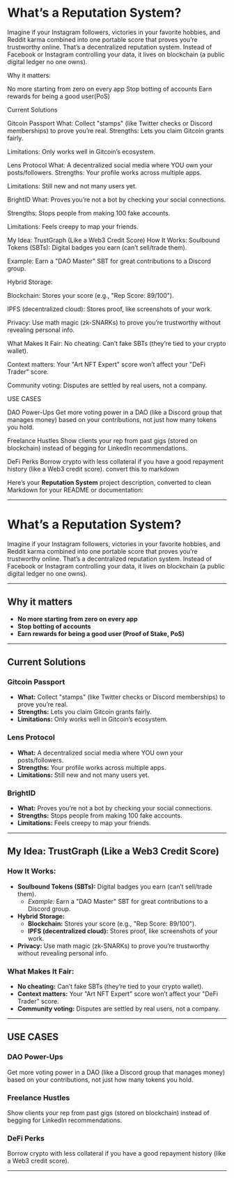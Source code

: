 # What’s a Reputation System?

Imagine if your Instagram followers, victories in your favorite hobbies, and Reddit karma combined into one portable score that proves you’re trustworthy online. That’s a decentralized reputation system. Instead of Facebook or Instagram controlling your data, it lives on blockchain (a public digital ledger no one owns).

Why it matters:

No more starting from zero on every app Stop botting of accounts Earn rewards for being a good user(PoS)

Current Solutions

Gitcoin Passport What: Collect "stamps" (like Twitter checks or Discord memberships) to prove you’re real.
Strengths: Lets you claim Gitcoin grants fairly.

Limitations: Only works well in Gitcoin’s ecosystem.

Lens Protocol What: A decentralized social media where YOU own your posts/followers.
Strengths: Your profile works across multiple apps.

Limitations: Still new and not many users yet.

BrightID
What: Proves you’re not a bot by checking your social connections.

Strengths: Stops people from making 100 fake accounts.

Limitations: Feels creepy to map your friends.

My Idea: TrustGraph (Like a Web3 Credit Score) How It Works: Soulbound Tokens (SBTs): Digital badges you earn (can’t sell/trade them).

Example: Earn a "DAO Master" SBT for great contributions to a Discord group.

Hybrid Storage:

Blockchain: Stores your score (e.g., "Rep Score: 89/100").

IPFS (decentralized cloud): Stores proof, like screenshots of your work.

Privacy: Use math magic (zk-SNARKs) to prove you’re trustworthy without revealing personal info.

What Makes It Fair: No cheating: Can’t fake SBTs (they’re tied to your crypto wallet).

Context matters: Your "Art NFT Expert" score won’t affect your "DeFi Trader" score.

Community voting: Disputes are settled by real users, not a company.

USE CASES

DAO Power-Ups Get more voting power in a DAO (like a Discord group that manages money) based on your contributions, not just how many tokens you hold.

Freelance Hustles Show clients your rep from past gigs (stored on blockchain) instead of begging for LinkedIn recommendations.

DeFi Perks Borrow crypto with less collateral if you have a good repayment history (like a Web3 credit score). convert this to markdown

Here’s your **Reputation System** project description, converted to clean Markdown for your README or documentation:

---

# What’s a Reputation System?

Imagine if your Instagram followers, victories in your favorite hobbies, and Reddit karma combined into one portable score that proves you’re trustworthy online.
That’s a decentralized reputation system.
Instead of Facebook or Instagram controlling your data, it lives on blockchain (a public digital ledger no one owns).

---

## Why it matters

- **No more starting from zero on every app**
- **Stop botting of accounts**
- **Earn rewards for being a good user (Proof of Stake, PoS)**

---

## Current Solutions

### **Gitcoin Passport**

- **What:** Collect "stamps" (like Twitter checks or Discord memberships) to prove you’re real.
- **Strengths:** Lets you claim Gitcoin grants fairly.
- **Limitations:** Only works well in Gitcoin’s ecosystem.


### **Lens Protocol**

- **What:** A decentralized social media where YOU own your posts/followers.
- **Strengths:** Your profile works across multiple apps.
- **Limitations:** Still new and not many users yet.


### **BrightID**

- **What:** Proves you’re not a bot by checking your social connections.
- **Strengths:** Stops people from making 100 fake accounts.
- **Limitations:** Feels creepy to map your friends.

---

## My Idea: TrustGraph (Like a Web3 Credit Score)

### **How It Works:**

- **Soulbound Tokens (SBTs):** Digital badges you earn (can’t sell/trade them).
    - *Example:* Earn a "DAO Master" SBT for great contributions to a Discord group.
- **Hybrid Storage:**
    - **Blockchain:** Stores your score (e.g., "Rep Score: 89/100").
    - **IPFS (decentralized cloud):** Stores proof, like screenshots of your work.
- **Privacy:** Use math magic (zk-SNARKs) to prove you’re trustworthy without revealing personal info.


### **What Makes It Fair:**

- **No cheating:** Can’t fake SBTs (they’re tied to your crypto wallet).
- **Context matters:** Your "Art NFT Expert" score won’t affect your "DeFi Trader" score.
- **Community voting:** Disputes are settled by real users, not a company.

---

## USE CASES

### **DAO Power-Ups**

Get more voting power in a DAO (like a Discord group that manages money) based on your contributions, not just how many tokens you hold.

### **Freelance Hustles**

Show clients your rep from past gigs (stored on blockchain) instead of begging for LinkedIn recommendations.

### **DeFi Perks**

Borrow crypto with less collateral if you have a good repayment history (like a Web3 credit score).

---
